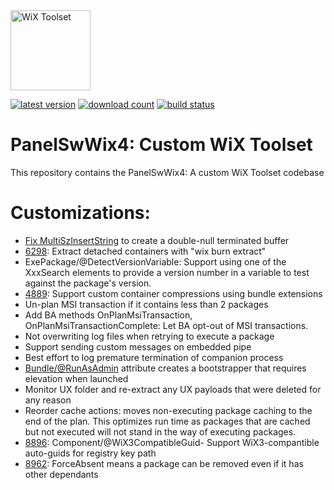 <img src="https://github.com/wixtoolset/Home/raw/master/imgs/wix-white-bg.png" alt="WiX Toolset" height="128" />

[![latest version](https://img.shields.io/nuget/vpre/wix)](https://www.nuget.org/packages/PanelSwWix4)
[![download count](https://img.shields.io/nuget/dt/wix)](https://www.nuget.org/stats/packages/PanelSwWix4?groupby=Version)
[![build status](https://img.shields.io/github/actions/workflow/status/nirbar/wix4/build.yml?branch=develop)](https://github.com/wixtoolset/wix/actions/workflows/build.yml?query=branch%3Adevelop)

# PanelSwWix4: Custom WiX Toolset

This repository contains the PanelSwWix4: A custom WiX Toolset codebase

# Customizations:

- [Fix MultiSzInsertString](https://github.com/wixtoolset/issues/issues/7311) to create a double-null terminated buffer
- [6298](https://github.com/wixtoolset/issues/issues/6298): Extract detached containers with "wix burn extract"
- ExePackage/@DetectVersionVariable: Support using one of the XxxSearch elements to provide a version number in a variable to test against the package's version.
- [4889](https://github.com/wixtoolset/issues/issues/4889): Support custom container compressions using bundle extensions
- Un-plan MSI transaction if it contains less than 2 packages
- Add BA methods OnPlanMsiTransaction, OnPlanMsiTransactionComplete: Let BA opt-out of MSI transactions.
- Not overwriting log files when retrying to execute a package
- Support sending custom messages on embedded pipe
- Best effort to log premature termination of companion process
- [Bundle/@RunAsAdmin](https://github.com/wixtoolset/issues/issues/5309) attribute creates a bootstrapper that requires elevation when launched
- Monitor UX folder and re-extract any UX payloads that were deleted for any reason
- Reorder cache actions: moves non-executing package caching to the end of the plan. This optimizes run time as packages that are cached but not executed will not stand in the way of executing packages.
- [8896](https://github.com/wixtoolset/issues/issues/8896): Component/@WiX3CompatibleGuid- Support WiX3-compantible auto-guids for registry key path
- [8962](https://github.com/wixtoolset/issues/issues/8962): ForceAbsent means a package can be removed even if it has other dependants
